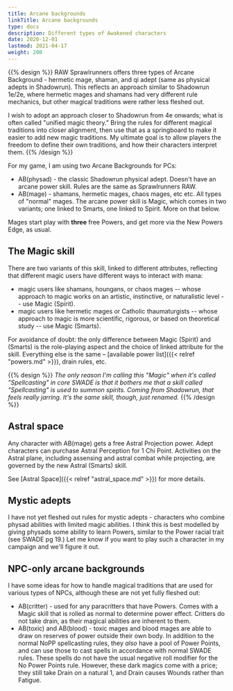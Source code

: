 ```yaml
---
title: Arcane backgrounds
linkTitle: Arcane backgrounds
type: docs
description: Different types of Awakened characters
date: 2020-12-01
lastmod: 2021-04-17
weight: 200
---
```


{{% design %}}
RAW Sprawlrunners offers three types of Arcane Background - hermetic mage, shaman, and qi adept (same as physical adepts in Shadowrun). This reflects an approach similar to Shadowrun 1e/2e, where hermetic mages and shamans had very different rule mechanics, but other magical traditions were rather less fleshed out.

I wish to adopt an approach closer to Shadowrun from 4e onwards; what is often called "unified magic theory." Bring the rules for different magical traditions into closer alignment, then use that as a springboard to make it easier to add new magic traditions. My ultimate goal is to allow players the freedom to define their own traditions, and how their characters interpret them.
{{% /design %}} 

For my game, I am using two Arcane Backgrounds for PCs:

* AB(physad) - the classic Shadowrun physical adept. Doesn't have an arcane power skill. Rules are the same as Sprawlrunners RAW.
* AB(mage) - shamans, hermetic mages, chaos mages, etc etc. All types of "normal" mages. The arcane power skill is Magic, which comes in two variants; one linked to Smarts, one linked to Spirit. More on that below.

Mages start play with **three** free Powers, and get more via the New Powers Edge, as usual.

## The Magic skill

There are two variants of this skill, linked to different attributes, reflecting that different magic users have different ways to interact with mana:

* magic users like shamans, houngans, or chaos mages -- whose approach to magic works on an artistic, instinctive, or naturalistic level -- use Magic (Spirit).
* magic users like hermetic mages or Catholic thaumaturgists -- whose approach to magic is more scientific, rigorous, or based on theoretical study -- use Magic (Smarts).

For avoidance of doubt: the only difference between Magic (Spirit) and (Smarts) is the role-playing aspect and the choice of linked attribute for the skill. Everything else is the same – [available power list]({{< relref "powers.md" >}}), drain rules, etc.

{{% design %}}
*The only reason I'm calling this "Magic" when it's called "Spellcasting" in core SWADE is that it bothers me that a skill called "Spellcasting" is used to summon spirits. Coming from Shadowrun, that feels really jarring. It's the same skill, though, just renamed.*
{{% /design %}}

## Astral space

Any character with AB(mage) gets a free Astral Projection power. Adept characters can purchase Astral Perception for 1 Chi Point. Activities on the Astral plane, including assensing and astral combat while projecting, are governed by the new Astral (Smarts) skill.

See [Astral Space]({{< relref "astral_space.md" >}}) for more details.

## Mystic adepts

I have not yet fleshed out rules for mystic adepts - characters who combine physad abilities with limited magic abilities. I think this is best modelled by giving physads some ability to learn Powers, similar to the Power racial trait (see SWADE pg 19.) Let me know if you want to play such a character in my campaign and we'll figure it out.

## NPC-only arcane backgrounds

I have some ideas for how to handle magical traditions that are used for various types of NPCs, although these are not yet fully fleshed out:

* AB(critter) - used for any paracritters that have Powers. Comes with a Magic skill that is rolled as normal to determine power effect. Critters do not take drain, as their magical abilities are inherent to them.
* AB(toxic) and AB(blood) - toxic mages and blood mages are able to draw on reserves of power outside their own body. In addition to the normal NoPP spellcasting rules, they *also* have a pool of Power Points, and can use those to cast spells in accordance with normal SWADE rules. These spells do not have the usual negative roll modifier for the No Power Points rule. However, these dark magics come with a price; they still take Drain on a natural 1, and Drain causes Wounds rather than Fatigue.

